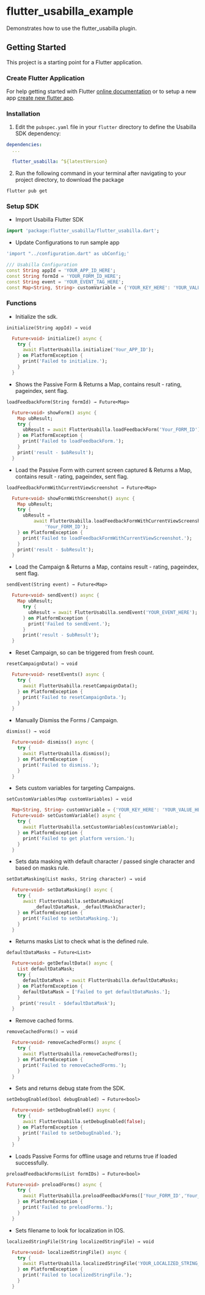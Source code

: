 # flutter_usabilla_example

Demonstrates how to use the flutter_usabilla plugin.

## Getting Started

This project is a starting point for a Flutter application.

### Create Flutter Application
For help getting started with Flutter [online documentation](https://flutter.dev/docs/get-started/install)
or to setup a new app [create new flutter app](https://flutter.dev/docs/get-started/install/macos#create-and-run-a-simple-flutter-app).

### Installation

1. Edit the `pubspec.yaml` file in your `flutter` directory to define the Usabilla SDK dependency:
```yaml
dependencies:
  ...

  flutter_usabilla: ^${latestVersion}
```

2. Run the following command in your terminal after navigating to your project directory, to download the package

```
flutter pub get
```

### Setup SDK
- Import Usabilla Flutter SDK

``` dart
import 'package:flutter_usabilla/flutter_usabilla.dart';
```

-  Update Configurations to run sample app
``` dart
'import "../configuration.dart" as ubConfig;'
```
``` dart
/// Usabilla Configuration
const String appId = 'YOUR_APP_ID_HERE';
const String formId = 'YOUR_FORM_ID_HERE';
const String event = 'YOUR_EVENT_TAG_HERE';
const Map<String, String> customVariable = {'YOUR_KEY_HERE': 'YOUR_VALUE_HERE'};
```

### Functions

- Initialize the sdk.
```
initialize(String appId) → void
```
``` dart
  Future<void> initialize() async {
    try {
      await FlutterUsabilla.initialize('Your_APP_ID');
    } on PlatformException {
      print('Failed to initialize.');
    }
  }
```
- Shows the Passive Form & Returns a Map, contains result - rating, pageindex, sent flag.
```
loadFeedbackForm(String formId) → Future<Map>
```
``` dart
  Future<void> showForm() async {
    Map ubResult;
    try {
      ubResult = await FlutterUsabilla.loadFeedbackForm('Your_FORM_ID');
    } on PlatformException {
      print('Failed to loadFeedbackForm.');
    }
    print('result - $ubResult');
  }
```
- Load the Passive Form with current screen captured & Returns a Map, contains result - rating, pageindex, sent flag.
```
loadFeedbackFormWithCurrentViewScreenshot → Future<Map>
```
``` dart
  Future<void> showFormWithScreenshot() async {
    Map ubResult;
    try {
      ubResult =
          await FlutterUsabilla.loadFeedbackFormWithCurrentViewScreenshot(
              'Your_FORM_ID');
    } on PlatformException {
      print('Failed to loadFeedbackFormWithCurrentViewScreenshot.');
    }
    print('result - $ubResult');
  }
```
- Load the Campaign & Returns a Map, contains result - rating, pageindex, sent flag.
```
sendEvent(String event) → Future<Map>
```
``` dart
  Future<void> sendEvent() async {
    Map ubResult;
      try {
        ubResult = await FlutterUsabilla.sendEvent('YOUR_EVENT_HERE');
      } on PlatformException {
        print('Failed to sendEvent.');
      }
      print('result - $ubResult');
  }
```
- Reset Campaign, so can be triggered from fresh count.
```
resetCampaignData() → void
```
``` dart
  Future<void> resetEvents() async {
    try {
      await FlutterUsabilla.resetCampaignData();
    } on PlatformException {
      print('Failed to resetCampaignData.');
    }
  }
```
- Manually Dismiss the Forms / Campaign.
```
dismiss() → void
```
``` dart
  Future<void> dismiss() async {
    try {
      await FlutterUsabilla.dismiss();
    } on PlatformException {
      print('Failed to dismiss.');
    }
  }
```
- Sets custom variables for targeting Campaigns.
```
setCustomVariables(Map customVariables) → void
```
``` dart
  Map<String, String> customVariable = {'YOUR_KEY_HERE': 'YOUR_VALUE_HERE'};
  Future<void> setCustomVariable() async {
    try {
      await FlutterUsabilla.setCustomVariables(customVariable);
    } on PlatformException {
      print('Failed to get platform version.');
    }
  }
```
- Sets data masking with default character / passed single character and based on masks rule.
```
setDataMasking(List masks, String character) → void
```
``` dart
  Future<void> setDataMasking() async {
    try {
      await FlutterUsabilla.setDataMasking(
          _defaultDataMask, _defaultMaskCharacter);
    } on PlatformException {
      print('Failed to setDataMasking.');
    }
  }
```
- Returns masks List to check what is the defined rule.
```
defaultDataMasks → Future<List>
```
``` dart
  Future<void> getDefaultData() async {
    List defaultDataMask;
    try {
      defaultDataMask = await FlutterUsabilla.defaultDataMasks;
    } on PlatformException {
      defaultDataMask = ['Failed to get defaultDataMasks.'];
    }
     print('result - $defaultDataMask');
  }
```
- Remove cached forms.
```
removeCachedForms() → void
```
``` dart
  Future<void> removeCachedForms() async {
    try {
      await FlutterUsabilla.removeCachedForms();
    } on PlatformException {
      print('Failed to removeCachedForms.');
    }
  }
```
- Sets and returns debug state from the SDK.
```
setDebugEnabled(bool debugEnabled) → Future<bool>
```
``` dart
  Future<void> setDebugEnabled() async {
    try {
      await FlutterUsabilla.setDebugEnabled(false);
    } on PlatformException {
      print('Failed to setDebugEnabled.');
    }
  }
```
- Loads Passive Forms for offline usage and returns true if loaded successfully.
```
preloadFeedbackForms(List formIDs) → Future<bool>
```
``` dart
Future<void> preloadForms() async {
    try {
      await FlutterUsabilla.preloadFeedbackForms(['Your_FORM_ID','Your_FORM_ID','Your_FORM_ID']);
    } on PlatformException {
      print('Failed to preloadForms.');
    }
  }
```
- Sets filename to look for localization in IOS.
```
localizedStringFile(String localizedStringFile) → void
```
``` dart
  Future<void> localizedStringFile() async {
    try {
      await FlutterUsabilla.localizedStringFile('YOUR_LOCALIZED_STRING_FILENAME');
    } on PlatformException {
      print('Failed to localizedStringFile.');
    }
  }
```